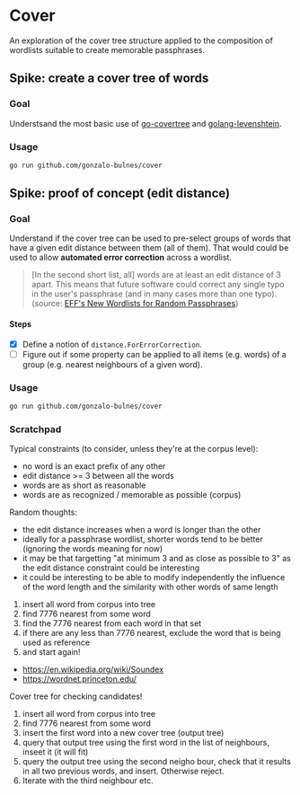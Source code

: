 Cover
=====

An exploration of the cover tree structure applied to the composition of wordlists suitable to create memorable passphrases.

Spike: create a cover tree of words
-----------------------------------

### Goal

Understsand the most basic use of [go-covertree][gct] and [golang-levenshtein][gl].

  [gct]: https://github.com/mandykoh/go-covertree
  [gl]: https://github.com/texttheater/golang-levenshtein

### Usage

```sh
go run github.com/gonzalo-bulnes/cover
```

Spike: proof of concept (edit distance)
---------------------------------------

### Goal

Understand if the cover tree can be used to pre-select groups of words that have a given edit distance between them (all of them). That would could be used to allow **automated error correction** across a wordlist.

> [In the second short list, all] words are at least an edit distance of 3 apart. This means that future software could correct any single typo in the user's passphrase (and in many cases more than one typo). (source: [EFF's New Wordlists for Random Passphrases](https://www.eff.org/deeplinks/2016/07/new-wordlists-random-passphrases))

#### Steps

- [x] Define a notion of `distance.ForErrorCorrection`.
- [ ] Figure out if some property can be applied to all items (e.g. words) of a group (e.g. nearest neighbours of a given word).

### Usage

```sh
go run github.com/gonzalo-bulnes/cover
```

### Scratchpad

Typical constraints (to consider, unless they're at the corpus level):

- no word is an exact prefix of any other
- edit distance >= 3 between all the words
- words are as short as reasonable
- words are as recognized / memorable as possible (corpus)

Random thoughts:

- the edit distance increases when a word is longer than the other
- ideally for a passphrase wordlist, shorter words tend to be better (ignoring the words meaning for now)
- it may be that targetting "at minimum 3 and as close as possible to 3" as the edit distance constraint could be interesting
- it could be interesting to be able to modify independently the influence of the word length and the similarity with other words of same length


1. insert all word from corpus into tree
2. find 7776 nearest from some word
3. find the 7776 nearest from each word in that set
4. if there are any less than 7776 nearest, exclude the word that is being used as reference
5. and start again!

- https://en.wikipedia.org/wiki/Soundex
- https://wordnet.princeton.edu/

Cover tree for checking candidates!

1. insert all word from corpus into tree
2. find 7776 nearest from some word
3. insert the first word into a new cover tree (output tree)
4. query that output tree using the first word in the list of neighbours, inseet it (it will fit)
5. query the output tree using the second neigho bour, check that it results in all two previous words, and insert. Otherwise reject.
6. Iterate with the third neighbour etc.
